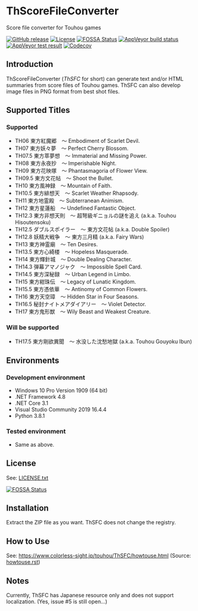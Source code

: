 # ThScoreFileConverter

Score file converter for Touhou games

[![GitHub release](https://img.shields.io/github/release/y-iihoshi/ThScoreFileConverter.svg)](https://github.com/y-iihoshi/ThScoreFileConverter/releases)
[![License](https://img.shields.io/github/license/y-iihoshi/ThScoreFileConverter.svg)](/LICENSE.txt)
[![FOSSA Status](https://app.fossa.io/api/projects/git%2Bgithub.com%2Fy-iihoshi%2FThScoreFileConverter.svg?type=shield)](https://app.fossa.io/projects/git%2Bgithub.com%2Fy-iihoshi%2FThScoreFileConverter?ref=badge_shield)
[![AppVeyor build status](https://ci.appveyor.com/api/projects/status/58cq4cyakkp0b5lo/branch/master?svg=true)](https://ci.appveyor.com/project/y-iihoshi/thscorefileconverter/branch/master)
[![AppVeyor test result](https://img.shields.io/appveyor/tests/y-iihoshi/thscorefileconverter/master.svg)](https://ci.appveyor.com/project/y-iihoshi/thscorefileconverter/branch/master)
[![Codecov](https://codecov.io/gh/y-iihoshi/ThScoreFileConverter/branch/master/graph/badge.svg)](https://codecov.io/gh/y-iihoshi/ThScoreFileConverter/branch/master)

## Introduction

ThScoreFileConverter (*ThSFC* for short) can generate text and/or HTML summaries
from score files of Touhou games. ThSFC can also develop image files in PNG
format from best shot files.

## Supported Titles

### Supported
* TH06 東方紅魔郷　～ Embodiment of Scarlet Devil.
* TH07 東方妖々夢　～ Perfect Cherry Blossom.
* TH07.5 東方萃夢想　～ Immaterial and Missing Power.
* TH08 東方永夜抄　～ Imperishable Night.
* TH09 東方花映塚　～ Phantasmagoria of Flower View.
* TH09.5 東方文花帖　～ Shoot the Bullet.
* TH10 東方風神録　～ Mountain of Faith.
* TH10.5 東方緋想天　～ Scarlet Weather Rhapsody.
* TH11 東方地霊殿　～ Subterranean Animism.
* TH12 東方星蓮船　～ Undefined Fantastic Object.
* TH12.3 東方非想天則　～ 超弩級ギニョルの謎を追え (a.k.a. Touhou Hisoutensoku)
* TH12.5 ダブルスポイラー　～ 東方文花帖 (a.k.a. Double Spoiler)
* TH12.8 妖精大戦争　～ 東方三月精 (a.k.a. Fairy Wars)
* TH13 東方神霊廟　～ Ten Desires.
* TH13.5 東方心綺楼　～ Hopeless Masquerade.
* TH14 東方輝針城　～ Double Dealing Character.
* TH14.3 弾幕アマノジャク　～ Impossible Spell Card.
* TH14.5 東方深秘録　～ Urban Legend in Limbo.
* TH15 東方紺珠伝　～ Legacy of Lunatic Kingdom.
* TH15.5 東方憑依華　～ Antinomy of Common Flowers.
* TH16 東方天空璋　～ Hidden Star in Four Seasons.
* TH16.5 秘封ナイトメアダイアリー　～ Violet Detector.
* TH17 東方鬼形獣　～ Wily Beast and Weakest Creature.

### Will be supported
* TH17.5 東方剛欲異聞　～ 水没した沈愁地獄 (a.k.a. Touhou Gouyoku Ibun)

## Environments

### Development environment
* Windows 10 Pro Version 1909 (64 bit)
* .NET Framework 4.8
* .NET Core 3.1
* Visual Studio Community 2019 16.4.4
* Python 3.8.1

### Tested environment
* Same as above.

## License

See: [LICENSE.txt](/LICENSE.txt)

[![FOSSA Status](https://app.fossa.io/api/projects/git%2Bgithub.com%2Fy-iihoshi%2FThScoreFileConverter.svg?type=large)](https://app.fossa.io/projects/git%2Bgithub.com%2Fy-iihoshi%2FThScoreFileConverter?ref=badge_large)

## Installation

Extract the ZIP file as you want. ThSFC does not change the registry.

## How to Use

See: https://www.colorless-sight.jp/touhou/ThSFC/howtouse.html
(Source: [howtouse.rst](/ManualGenerator/howtouse.rst))

## Notes

Currently, ThSFC has Japanese resource only and does not support localization.
(Yes, issue #5 is still open...)
